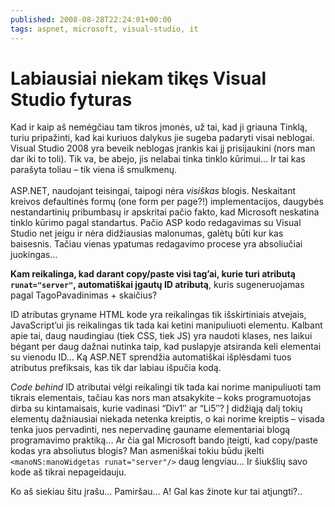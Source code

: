 ```yaml
---
published: 2008-08-28T22:24:01+00:00
tags: aspnet, microsoft, visual-studio, it
---
```


# Labiausiai niekam tikęs Visual Studio fyturas

<p>Kad ir kaip aš nemėgčiau tam tikros įmonės, už tai, kad ji griauna Tinklą, turiu pripažinti, kad kai kuriuos dalykus jie sugeba padaryti visai neblogai. Visual Studio 2008 yra beveik neblogas įrankis kai jį prisijaukini (nors man dar iki to toli). Tik va, be abejo, jis nelabai tinka tinklo kūrimui… Ir tai kas parašyta toliau – tik viena iš smulkmenų.<br>
<span id="more-65"></span><br>
ASP.NET, naudojant teisingai, taipogi nėra <em>visiškas</em> blogis. Neskaitant kreivos defaultinės formų (one form per page?!) implementacijos, daugybės nestandartinių pribumbasų ir apskritai pačio fakto, kad Microsoft neskatina tinklo kūrimo pagal standartus. Pačio ASP kodo redagavimas su Visual Studio net jeigu ir nėra didžiausias malonumas, galėtų būti kur kas baisesnis. Tačiau vienas ypatumas redagavimo procese yra absoliučiai juokingas…</p>
<p><strong>Kam reikalinga, kad darant copy/paste visi tag’ai, kurie turi atributą <code>runat="server"</code>, automatiškai įgautų ID atributą</strong>, kuris sugeneruojamas pagal TagoPavadinimas + skaičius?</p>
<p>ID atributas gryname HTML kode yra reikalingas tik išskirtiniais atvejais, JavaScript’ui jis reikalingas tik tada kai ketini manipuliuoti elementu. Kalbant apie tai, daug naudingiau (tiek CSS, tiek JS) yra naudoti klases, nes laikui bėgant per daug dažnai nutinka taip, kad puslapyje atsiranda keli elementai su vienodu ID… Ką ASP.NET sprendžia automatiškai išplėsdami tuos atributus prefiksais, kas tik dar labiau išpučia kodą.</p>
<p><i>Code behind</i> ID atributai vėlgi reikalingi tik tada kai norime manipuliuoti tam tikrais elementais, tačiau kas nors man atsakykite – koks programuotojas dirba su kintamaisais, kurie vadinasi “Div1″ ar “Li5″? Į didžiąją dalį tokių elementų dažniausiai niekada netenka kreiptis, o kai norime kreiptis – visada tenka juos pervadinti, nes nepervadinę gauname elementariai blogą programavimo praktiką… Ar čia gal Microsoft bando įteigti, kad copy/paste kodas yra absoliutus blogis? Man asmeniškai tokiu būdu įkelti <code>&lt;manoNS:manoWidgetas runat="server"/&gt;</code> daug lengviau… Ir šiukšlių savo kode aš tikrai nepageidauju.</p>
<p>Ko aš siekiau šitu įrašu… Pamiršau… A! Gal kas žinote kur tai atjungti?..</p>